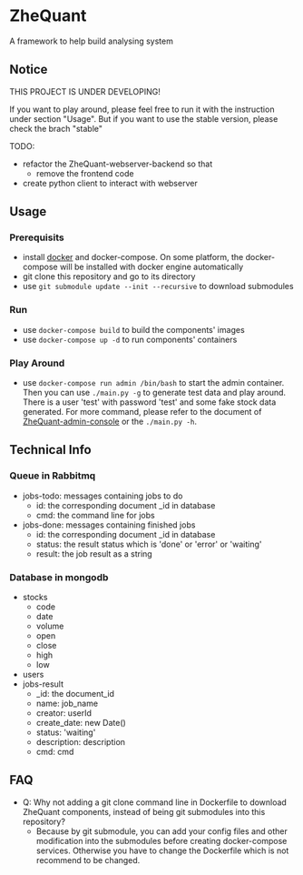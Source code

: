 # ZheQuant
A framework to help build analysing system

## Notice
THIS PROJECT IS UNDER DEVELOPING!

If you want to play around, please feel free to run it with the instruction under section "Usage". But if you want to use the stable version, please check the brach "stable"

TODO:
- refactor the ZheQuant-webserver-backend so that
    - remove the frontend code
- create python client to interact with webserver

## Usage
### Prerequisits
- install [docker](https://www.docker.com/) and docker-compose. On some platform, the docker-compose will be installed with docker engine automatically
- git clone this repository and go to its directory
- use `git submodule update --init --recursive` to download submodules
### Run
- use `docker-compose build` to build the components' images
- use `docker-compose up -d` to run components' containers
### Play Around
- use `docker-compose run admin /bin/bash` to start the admin container. Then you can use `./main.py -g` to generate test data and play around. There is a user 'test' with password 'test' and some fake stock data generated. For more command, please refer to the document of [ZheQuant-admin-console](https://github.com/feng-zhe/ZheQuant-admin-console) or the `./main.py -h`.

## Technical Info
### Queue in Rabbitmq
- jobs-todo: messages containing jobs to do
    - id: the corresponding document _id in database
    - cmd: the command line for jobs
- jobs-done: messages containing finished jobs
    - id: the corresponding document _id in database
    - status: the result status which is 'done' or 'error' or 'waiting'
    - result: the job result as a string

### Database in mongodb
- stocks
    - code
    - date
    - volume
    - open
    - close
    - high
    - low
- users
- jobs-result
    - _id: the document_id
    - name: job_name
    - creator: userId
    - create_date: new Date()
    - status: 'waiting'
    - description: description
    - cmd: cmd

## FAQ
- Q: Why not adding a git clone command line in Dockerfile to download ZheQuant components, instead of being git submodules into this repository?
    - Because by git submodule, you can add your config files and other modification into the submodules before creating docker-compose services. Otherwise you have to change the Dockerfile which is not recommend to be changed.
